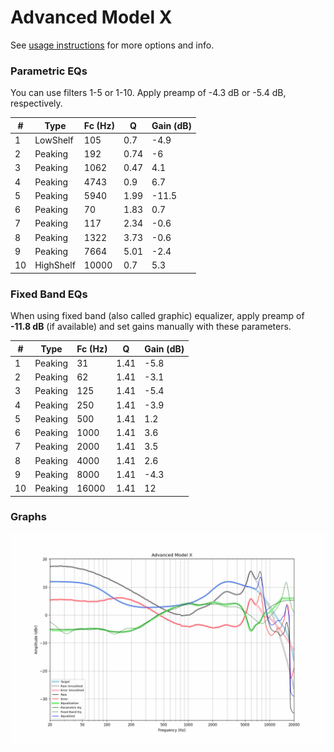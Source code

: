# Advanced Model X
See [usage instructions](https://github.com/jaakkopasanen/AutoEq#usage) for more options and info.

### Parametric EQs
You can use filters 1-5 or 1-10. Apply preamp of -4.3 dB or -5.4 dB, respectively.

|   # | Type      |   Fc (Hz) |    Q |   Gain (dB) |
|-----|-----------|-----------|------|-------------|
|   1 | LowShelf  |       105 | 0.7  |        -4.9 |
|   2 | Peaking   |       192 | 0.74 |        -6   |
|   3 | Peaking   |      1062 | 0.47 |         4.1 |
|   4 | Peaking   |      4743 | 0.9  |         6.7 |
|   5 | Peaking   |      5940 | 1.99 |       -11.5 |
|   6 | Peaking   |        70 | 1.83 |         0.7 |
|   7 | Peaking   |       117 | 2.34 |        -0.6 |
|   8 | Peaking   |      1322 | 3.73 |        -0.6 |
|   9 | Peaking   |      7664 | 5.01 |        -2.4 |
|  10 | HighShelf |     10000 | 0.7  |         5.3 |

### Fixed Band EQs
When using fixed band (also called graphic) equalizer, apply preamp of **-11.8 dB** (if available) and set gains manually with these parameters.

|   # | Type    |   Fc (Hz) |    Q |   Gain (dB) |
|-----|---------|-----------|------|-------------|
|   1 | Peaking |        31 | 1.41 |        -5.8 |
|   2 | Peaking |        62 | 1.41 |        -3.1 |
|   3 | Peaking |       125 | 1.41 |        -5.4 |
|   4 | Peaking |       250 | 1.41 |        -3.9 |
|   5 | Peaking |       500 | 1.41 |         1.2 |
|   6 | Peaking |      1000 | 1.41 |         3.6 |
|   7 | Peaking |      2000 | 1.41 |         3.5 |
|   8 | Peaking |      4000 | 1.41 |         2.6 |
|   9 | Peaking |      8000 | 1.41 |        -4.3 |
|  10 | Peaking |     16000 | 1.41 |        12   |

### Graphs
![](./Advanced%20Model%20X.png)
